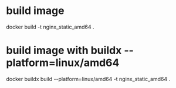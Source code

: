 # build image
docker build -t nginx_static_amd64 .

# build image with buildx --platform=linux/amd64
docker buildx build --platform=linux/amd64 -t nginx_static_amd64 .



